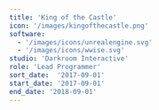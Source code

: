 ```yaml
---
title: 'King of the Castle'
icon: '/images/kingofthecastle.png'
software:
  - '/images/icons/unrealengine.svg'
  - '/images/icons/wwise.svg'
studio: 'Darkroom Interactive'
role: 'Lead Programmer'
sort_date:  '2017-09-01'
start_date: '2017-09-01'
end_date: '2018-09-01'
---
```

